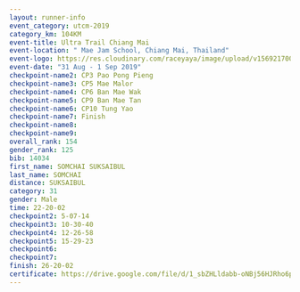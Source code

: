 ```yaml
---
layout: runner-info 
event_category: utcm-2019 
category_km: 104KM 
event-title: Ultra Trail Chiang Mai 
event-location: " Mae Jam School, Chiang Mai, Thailand" 
event-logo: https://res.cloudinary.com/raceyaya/image/upload/v1569217001/logo/ultra-trail-chiangmai_ay7efp.jpg 
event-date: "31 Aug - 1 Sep 2019" 
checkpoint-name2: CP3 Pao Pong Pieng 
checkpoint-name3: CP5 Mae Malor 
checkpoint-name4: CP6 Ban Mae Wak  
checkpoint-name5: CP9 Ban Mae Tan 
checkpoint-name6: CP10 Tung Yao 
checkpoint-name7: Finish 
checkpoint-name8: 
checkpoint-name9: 
overall_rank: 154
gender_rank: 125
bib: 14034
first_name: SOMCHAI SUKSAIBUL
last_name: SOMCHAI
distance: SUKSAIBUL
category: 31
gender: Male
time: 22-20-02
checkpoint2: 5-07-14
checkpoint3: 10-30-40
checkpoint4: 12-26-58
checkpoint5: 15-29-23
checkpoint6: 
checkpoint7: 
finish: 26-20-02
certificate: https://drive.google.com/file/d/1_sbZHLldabb-oNBj56HJRho6p0Wy11A2/view?usp=sharing
---
```

